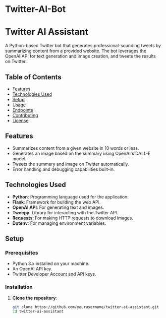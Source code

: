 # Twitter-AI-Bot

# Twitter AI Assistant

A Python-based Twitter bot that generates professional-sounding tweets by summarizing content from a provided website. The bot leverages the OpenAI API for text generation and image creation, and tweets the results on Twitter.

## Table of Contents
- [Features](#features)
- [Technologies Used](#technologies-used)
- [Setup](#setup)
- [Usage](#usage)
- [Endpoints](#endpoints)
- [Contributing](#contributing)
- [License](#license)

## Features
- Summarizes content from a given website in 10 words or less.
- Generates an image based on the summary using OpenAI's DALL-E model.
- Tweets the summary and image on Twitter automatically.
- Error handling and debugging capabilities built-in.

## Technologies Used
- **Python**: Programming language used for the application.
- **Flask**: Framework for building the web API.
- **OpenAI API**: For generating text and images.
- **Tweepy**: Library for interacting with the Twitter API.
- **Requests**: For making HTTP requests to download images.
- **Dotenv**: For managing environment variables.

## Setup

### Prerequisites
- Python 3.x installed on your machine.
- An OpenAI API key.
- Twitter Developer Account and API keys.

### Installation

1. **Clone the repository**:
   ```bash
   git clone https://github.com/yourusername/twitter-ai-assistant.git
   cd twitter-ai-assistant
